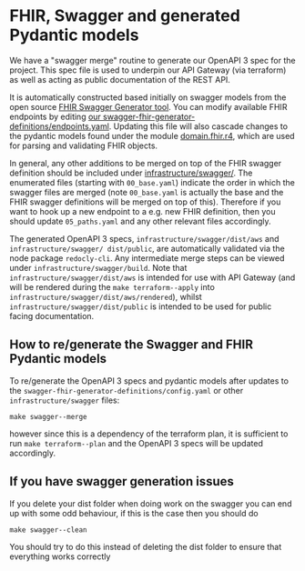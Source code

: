 # FHIR, Swagger and generated Pydantic models

We have a "swagger merge" routine to generate our OpenAPI 3 spec for the project. This
spec file is used to underpin our API Gateway (via terraform) as well as acting as public
documentation of the REST API.

It is automatically constructed based initially on swagger models from the open source
[FHIR Swagger Generator tool](https://github.com/LinuxForHealth/FHIR/tree/main/fhir-swagger-generator). You can modify available FHIR endpoints by
editing [our swagger-fhir-generator-definitions/endpoints.yaml](infrastructure/swagger/swagger-fhir-generator-definitions/endpoints.yaml). Updating this file will also
cascade changes to the pydantic models found under the module [domain.fhir.r4](src/layers/domain/fhir/r4), which are used for parsing and validating FHIR objects.

In general, any other additions to be merged on top of the FHIR swagger definition should be
included under [infrastructure/swagger/](infrastructure/swagger/). The enumerated files
(starting with `00_base.yaml`) indicate the order in which the swagger files are merged (note
`00_base.yaml` is actually the base and the FHIR swagger definitions will be merged on top of
this). Therefore if you want to hook up a new endpoint to a e.g. new FHIR definition, then
you should update `05_paths.yaml` and any other relevant files accordingly.

The generated OpenAPI 3 specs, `infrastructure/swagger/dist/aws` and `infrastructure/swagger/ dist/public`, are automatically validated via the node package `redocly-cli`. Any
intermediate merge steps can be viewed under `infrastructure/swagger/build`. Note that
`infrastructure/swagger/dist/aws` is intended for use with API Gateway (and will be rendered
during the `make terraform--apply` into `infrastructure/swagger/dist/aws/rendered`), whilst
`infrastructure/swagger/dist/public` is intended to be used for public facing documentation.

## How to re/generate the Swagger and FHIR Pydantic models

To re/generate the OpenAPI 3 specs and pydantic models after updates to the `swagger-fhir-generator-definitions/config.yaml` or other `infrastructure/swagger` files:

```
make swagger--merge
```

however since this is a dependency of the terraform plan, it is sufficient to run `make terraform--plan` and the OpenAPI 3 specs will be updated accordingly.

## If you have swagger generation issues

If you delete your dist folder when doing work on the swagger you can end up with some odd behaviour, if this is the case then you should do

```
make swagger--clean
```

You should try to do this instead of deleting the dist folder to ensure that everything works correctly
